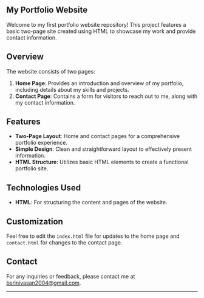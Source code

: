 ## My Portfolio Website

Welcome to my first portfolio website repository! This project features a basic two-page site created using HTML to showcase my work and provide contact information.

## Overview

The website consists of two pages:
1. **Home Page**: Provides an introduction and overview of my portfolio, including details about my skills and projects.
2. **Contact Page**: Contains a form for visitors to reach out to me, along with my contact information.

## Features

- **Two-Page Layout**: Home and contact pages for a comprehensive portfolio experience.
- **Simple Design**: Clean and straightforward layout to effectively present information.
- **HTML Structure**: Utilizes basic HTML elements to create a functional portfolio site.

## Technologies Used

- **HTML**: For structuring the content and pages of the website.

## Customization

Feel free to edit the `index.html` file for updates to the home page and `contact.html` for changes to the contact page.

## Contact

For any inquiries or feedback, please contact me at [bsrinivasan2004@gmail.com](mailto:bsrinivasan2004@gmail.com).

---
